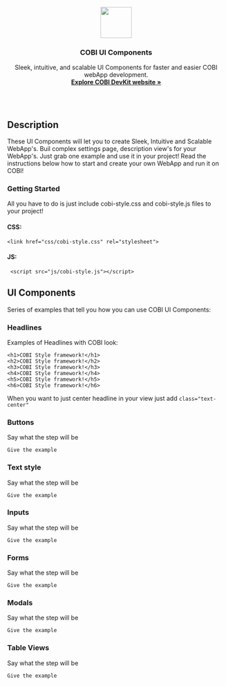 
<p align="center">
  <a href="www.cobi.bike">
    <img src="" width=72 height=72>
  </a>

  <h3 align="center">COBI UI Components</h3>

  <p align="center">
    Sleek, intuitive, and scalable UI Components for faster and easier COBI webApp development.
    <br>
    <a href="www.cobi.bike"><strong>Explore COBI DevKit website &raquo;</strong></a>
    <br>
    <br>
  </p>
</p>

<br>

## Description

These UI Components will let you to create Sleek, Intuitive and Scalable WebApp's. Buil complex settings page, description view's for your WebApp's. Just grab one example and use it in your project! Read the instructions below how to start and create your own WebApp and run it on COBI!

### Getting Started

All you have to do is just include cobi-style.css and cobi-style.js files to your project!

#### CSS:
```
<link href="css/cobi-style.css" rel="stylesheet">
```
#### JS:
```
 <script src="js/cobi-style.js"></script>
```


## UI Components

Series of examples that tell you how you can use COBI UI Components:


### Headlines

Examples of Headlines with COBI look:

```
<h1>COBI Style framework!</h1>
<h2>COBI Style framework!</h2>
<h3>COBI Style framework!</h3>
<h4>COBI Style framework!</h4>
<h5>COBI Style framework!</h5>
<h6>COBI Style framework!</h6>
```

When you want to just center headline in your view just add ```class="text-center"```


### Buttons

Say what the step will be

```
Give the example
```

### Text style

Say what the step will be

```
Give the example
```

### Inputs

Say what the step will be

```
Give the example
```

### Forms

Say what the step will be

```
Give the example
```
### Modals

Say what the step will be

```
Give the example
```

### Table Views

Say what the step will be

```
Give the example
```





